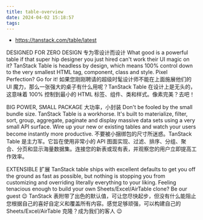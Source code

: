 ```yaml
---
title: table-overview
date: 2024-04-02 15:18:57
tags:
---
```

- https://tanstack.com/table/latest

DESIGNED FOR ZERO DESIGN 专为零设计而设计
What good is a powerful table if that super hip designer you just hired can't work their UI magic on it? TanStack Table is headless by design, which means 100% control down to the very smallest HTML tag, component, class and style. Pixel Perfection? Go for it!
如果您刚刚聘请的超级时髦设计师不能在上面施展他们的 UI 魔力，那么一张强大的桌子有什么用呢？TanStack Table 在设计上是无头的，这意味着 100% 控制到最小的 HTML 标签、组件、类和样式。像素完美？去吧！

BIG POWER, SMALL PACKAGE 大功率，小封装
Don't be fooled by the small bundle size. TanStack Table is a workhorse. It's built to materialize, filter, sort, group, aggregate, paginate and display massive data sets using a very small API surface. Wire up your new or existing tables and watch your users become instantly more productive.
不要被小捆绑包的尺寸所迷惑。TanStack Table 是主力军。它旨在使用非常小的 API 图面实现、过滤、排序、分组、聚合、分页和显示海量数据集。连接您的新表或现有表，并观察您的用户立即提高工作效率。

EXTENSIBLE 扩展
TanStack table ships with excellent defaults to get you off the ground as fast as possible, but nothing is stopping you from customizing and overriding literally everything to your liking. Feeling tenacious enough to build your own Sheets/Excel/AirTable clone? Be our guest 😉
TanStack 表附带了出色的默认值，可让您尽快起步，但没有什么能阻止您根据自己的喜好自定义和覆盖所有内容。感觉足够顽强，可以构建自己的 Sheets/Excel/AirTable 克隆？成为我们的客人 😉